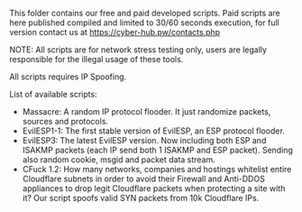 This folder contains our free and paid developed scripts.
Paid scripts are here published compiled and limited to 30/60 seconds execution, for full version contact us at https://cyber-hub.pw/contacts.php

NOTE: All scripts are for network stress testing only, users are legally responsible for the illegal usage of these tools.

All scripts requires IP Spoofing.

List of available scripts:

- Massacre: A random IP protocol flooder. It just randomize packets, sources and protocols.
- EvilESP1-1: The first stable version of EvilESP, an ESP protocol flooder. 
- EvilESP3: The latest EvilESP version. Now including both ESP and ISAKMP packets (each IP send both 1 ISAKMP and ESP packet). Sending also random cookie, msgid and packet data stream.
- CFuck 1.2: How many networks, companies and hostings whitelist entire Cloudflare subnets in order to avoid their Firewall and Anti-DDOS appliances to drop legit Cloudflare packets when protecting a site with it? Our script spoofs valid SYN packets from 10k Cloudflare IPs.
